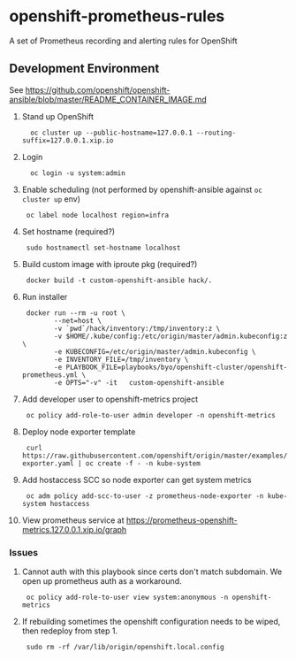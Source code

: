 # openshift-prometheus-rules
A set of Prometheus recording and alerting rules for OpenShift

## Development Environment

See https://github.com/openshift/openshift-ansible/blob/master/README_CONTAINER_IMAGE.md

1. Stand up OpenShift

         oc cluster up --public-hostname=127.0.0.1 --routing-suffix=127.0.0.1.xip.io
1. Login

         oc login -u system:admin
1. Enable scheduling (not performed by openshift-ansible against `oc cluster up` env)

        oc label node localhost region=infra
1. Set hostname (required?)

        sudo hostnamectl set-hostname localhost
1. Build custom image with iproute pkg (required?)

        docker build -t custom-openshift-ansible hack/.
1. Run installer

        docker run --rm -u root \
               --net=host \
               -v `pwd`/hack/inventory:/tmp/inventory:z \
               -v $HOME/.kube/config:/etc/origin/master/admin.kubeconfig:z \
               -e KUBECONFIG=/etc/origin/master/admin.kubeconfig \
               -e INVENTORY_FILE=/tmp/inventory \
               -e PLAYBOOK_FILE=playbooks/byo/openshift-cluster/openshift-prometheus.yml \
               -e OPTS="-v" -it   custom-openshift-ansible
1. Add developer user to openshift-metrics project

        oc policy add-role-to-user admin developer -n openshift-metrics
1. Deploy node exporter template

        curl https://raw.githubusercontent.com/openshift/origin/master/examples/prometheus/node-exporter.yaml | oc create -f - -n kube-system
1. Add hostaccess SCC so node exporter can get system metrics

        oc adm policy add-scc-to-user -z prometheus-node-exporter -n kube-system hostaccess
1. View prometheus service at https://prometheus-openshift-metrics.127.0.0.1.xip.io/graph

### Issues

1. Cannot auth with this playbook since certs don't match subdomain. We open up prometheus auth as a workaround.

        oc policy add-role-to-user view system:anonymous -n openshift-metrics
1. If rebuilding sometimes the openshift configuration needs to be wiped, then redeploy from step 1.

        sudo rm -rf /var/lib/origin/openshift.local.config


